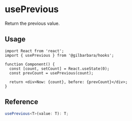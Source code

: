 # usePrevious

Return the previous value.

## Usage

```tsx
import React from 'react';
import { usePrevious } from '@gilbarbara/hooks';

function Component() {
  const [count, setCount] = React.useState(0);
  const prevCount = usePrevious(count);

  return <div>Now: {count}, before: {prevCount}</div>;
}
```

## Reference

```typescript
usePrevious<T>(value: T): T;
```
